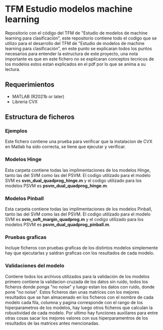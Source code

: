 # TFM Estudio modelos machine learning
Repositorio con el código del TFM de "Estudio de modelos de machine learning  para clasificación", este repositorio contiene todo el codigo que se utilizo para el desarrollo del TFM de "Estudio de modelos de machine learning para clasificación", en este punto se explicaran todos los puntos necesarios para entender la estructura de este proyecto, una nota importante es que en este fichero no se explicaran conceptos tecnicos de los modelos estos estan explicados en el pdf por lo que se anima a su lectura.
## Requerimientos
- MATLAB (R2021b or later)
- Libreria CVX
## Estructura de ficheros 
### Ejemplos
Este fichero contiene una prueba para verificar que la instalacion de CVX en Matlab ha sido correcta, se tiene que ejecutar y verificar.
### Modelos Hinge
Esta carpeta contiene todas las implimentaciones de los modelos Hinge, tanto las del SVM como las del PSVM. El codigo utilizado para el modelo SVM es **svm_dual_quadprog_hinge.m** y el codigo utilizado para los modelos PSVM es **psvm_dual_quadprog_hinge.m**.
### Modelos Pinball
Esta carpeta contiene todas las implimentaciones de los modelos Pinball, tanto las del SVM como las del PSVM. El codigo utilizado para el modelo SVM es **svm_soft_margin_quadprog.m** y el codigo utilizado para los modelos PSVM es **psvm_dual_quadprog_pinball.m**.
### Pruebas graficas
Incluye ficheros con pruebas graficas de los distintos modelos simplemente hay que ejecutarlas y saldran graficas con los resultados de cada modelo.
### Validaciones del modelo
Contiene todos los archivos utilizados para la validación de los modelos primero contiene la validacion cruzada de los datos sin ruido, todos los ficheros donde ponga "no noise" y luego estan los datos con ruido, donde pone "no noise". Estos ficheros dan unas matrices con los mejores resultados que se han almacenado en los ficheros con el nombre de cada modelo cada fila, columna y pagina corresponde con el rango de los hiperparametros de los modelos, hay luego otros ficheros que calculan la robustividad de cada modelo. Por ultimo hay funciones auxiliares para entre otras cosas sacar los mejores valores con sus hiperparamentros de los resultados de las matrices antes mencionadas.
